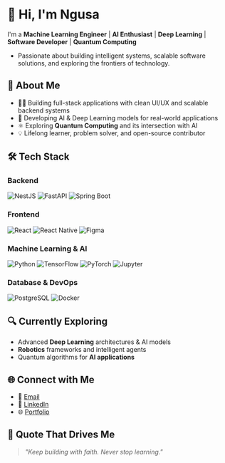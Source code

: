 # 👋 Hi, I'm Ngusa

I'm a **Machine Learning Engineer** | **AI Enthusiast** | **Deep Learning** | **Software Developer**  | **Quantum Computing**
- Passionate about building intelligent systems, scalable software solutions, and exploring the frontiers of technology.


## 💼 About Me

- 👨‍💻 Building full-stack applications with clean UI/UX and scalable backend systems  
- 🤖 Developing AI & Deep Learning models for real-world applications  
- ⚛️ Exploring **Quantum Computing** and its intersection with AI  
- 💡 Lifelong learner, problem solver, and open-source contributor  


## 🛠 Tech Stack

### **Backend**
![NestJS](https://img.shields.io/badge/NestJS-E0234E?style=for-the-badge&logo=nestjs&logoColor=white)
![FastAPI](https://img.shields.io/badge/FastAPI-005571?style=for-the-badge&logo=fastapi&logoColor=white)
![Spring Boot](https://img.shields.io/badge/Spring_Boot-6DB33F?style=for-the-badge&logo=spring-boot&logoColor=white)

### **Frontend**
![React](https://img.shields.io/badge/React-20232A?style=for-the-badge&logo=react&logoColor=61DAFB)
![React Native](https://img.shields.io/badge/React_Native-20232A?style=for-the-badge&logo=react&logoColor=61DAFB)
![Figma](https://img.shields.io/badge/Figma-ffbaba?style=for-the-badge&logo=figma&logoColor=black)

### **Machine Learning & AI**
![Python](https://img.shields.io/badge/Python-FFD43B?style=for-the-badge&logo=python&logoColor=black)
![TensorFlow](https://img.shields.io/badge/TensorFlow-FF6F00?style=for-the-badge&logo=tensorflow&logoColor=white)
![PyTorch](https://img.shields.io/badge/PyTorch-EE4C2C?style=for-the-badge&logo=pytorch&logoColor=white)
![Jupyter](https://img.shields.io/badge/Jupyter_Notebook-F28500?style=for-the-badge&logo=jupyter&logoColor=white)

### **Database & DevOps**
![PostgreSQL](https://img.shields.io/badge/PostgreSQL-316192?style=for-the-badge&logo=postgresql&logoColor=white)
![Docker](https://img.shields.io/badge/Docker-0db7ed?style=for-the-badge&logo=docker&logoColor=white)


## 🔍 Currently Exploring

- Advanced **Deep Learning** architectures & AI models  
- **Robotics** frameworks and intelligent agents  
- Quantum algorithms for **AI applications**  


## 🌐 Connect with Me

- 📧 [Email](mailto:ngusadeep@gmail.com)  
- 💼 [LinkedIn](https://www.linkedin.com/in/samwel-ngusa-aab144244)  
- 🌐 [Portfolio](https://ngusadeep.vercel.app)  


## 🌟 Quote That Drives Me

> _"Keep building with faith. Never stop learning."_
